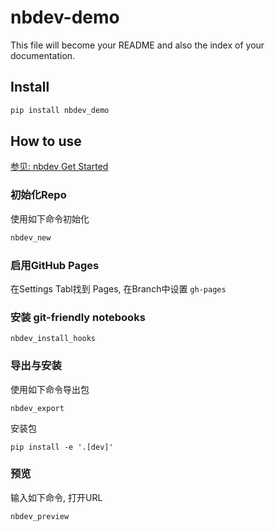 # nbdev-demo

<!-- WARNING: THIS FILE WAS AUTOGENERATED! DO NOT EDIT! -->

This file will become your README and also the index of your
documentation.

## Install

``` sh
pip install nbdev_demo
```

## How to use

[参见: nbdev Get Started](https://nbdev.fast.ai/tutorials/tutorial.html)

### 初始化Repo

使用如下命令初始化

``` sh
nbdev_new
```

### 启用GitHub Pages

在Settings Tabl找到 Pages, 在Branch中设置 `gh-pages`

### 安装 git-friendly notebooks

    nbdev_install_hooks

### 导出与安装

使用如下命令导出包

    nbdev_export

安装包

    pip install -e '.[dev]'

### 预览

输入如下命令, 打开URL

    nbdev_preview
